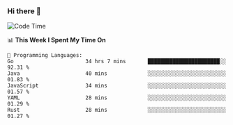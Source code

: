 ### Hi there 👋

<!--
**CrazyCollin/crazycollin** is a ✨ _special_ ✨ repository because its `README.md` (this file) appears on your GitHub profile.

Here are some ideas to get you started:

- 🔭 I’m currently working on ...
- 🌱 I’m currently learning ...
- 👯 I’m looking to collaborate on ...
- 🤔 I’m looking for help with ...
- 💬 Ask me about ...
- 📫 How to reach me: ...
- 😄 Pronouns: ...
- ⚡ Fun fact: ...
-->

<!--START_SECTION:waka-->
![Code Time](http://img.shields.io/badge/Code%20Time-920%20hrs%2025%20mins-blue)

📊 **This Week I Spent My Time On** 

```text
💬 Programming Languages: 
Go                       34 hrs 7 mins       ███████████████████████░░   92.31 % 
Java                     40 mins             ░░░░░░░░░░░░░░░░░░░░░░░░░   01.83 % 
JavaScript               34 mins             ░░░░░░░░░░░░░░░░░░░░░░░░░   01.57 % 
YAML                     28 mins             ░░░░░░░░░░░░░░░░░░░░░░░░░   01.29 % 
Rust                     28 mins             ░░░░░░░░░░░░░░░░░░░░░░░░░   01.27 % 
```


<!--END_SECTION:waka-->
